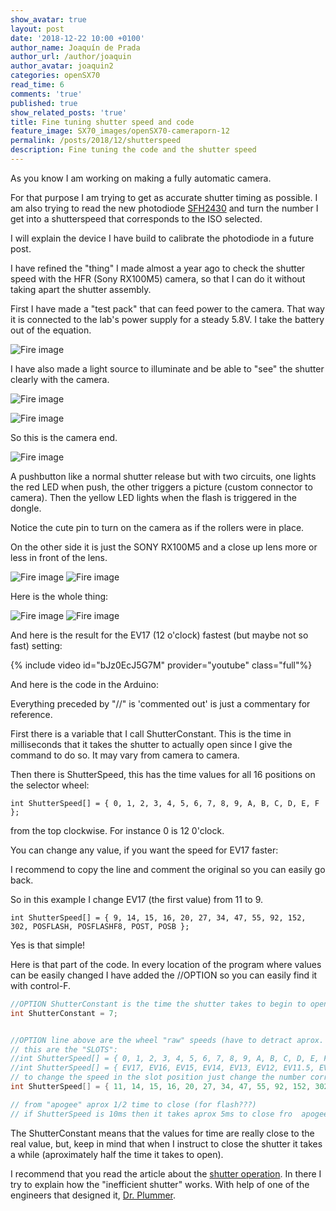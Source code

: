 ```yaml
---
show_avatar: true
layout: post
date: '2018-12-22 10:00 +0100'
author_name: Joaquín de Prada
author_url: /author/joaquin
author_avatar: joaquin2
categories: openSX70
read_time: 6
comments: 'true'
published: true
show_related_posts: 'true'
title: Fine tuning shutter speed and code
feature_image: SX70_images/openSX70-cameraporn-12
permalink: /posts/2018/12/shutterspeed
description: Fine tuning the code and the shutter speed
---
```

As you know I am working on making a fully automatic camera.

For that purpose I am trying to get as accurate shutter timing as possible. I am also trying to read the new photodiode [SFH2430](https://www.osram.com/os/ecat/DIL%20SMT%20Ambient%20Light%20Sensor%20SFH%202430/com/en/class_pim_web_catalog_103489/global/prd_pim_device_2219613/) and turn the number I get into a shutterspeed that corresponds to the ISO selected.

I will explain the device I have build to calibrate the photodiode in a future post.

I have refined the "thing" I made almost a year ago to check the shutter speed with the HFR (Sony RX100M5) camera, so that I can do it without taking apart the shutter assembly.


First I have made a "test pack" that can feed power to the camera. That way it is connected to the lab's power supply for a steady 5.8V. I take the battery out of the equation.

![Fire image]({{site.url}}/{{site.baseurl}}img/2018/12/2018-12-22-shutter-03.jpg)

I have also made a light source to illuminate and be able to "see" the shutter clearly with the camera.

![Fire image]({{site.url}}/{{site.baseurl}}img/2018/12/2018-12-22-shutter-02.jpg)

![Fire image]({{site.url}}/{{site.baseurl}}img/2018/12/2018-12-22-shutter-01.jpg)

So this is the camera end.

![Fire image]({{site.url}}/{{site.baseurl}}img/2018/12/2018-12-22-shutter-10.jpg)

A pushbutton like a normal shutter release but with two circuits, one lights the red LED when push, the other triggers a picture (custom connector to camera). Then the yellow LED lights when the flash is triggered in the dongle.

Notice the cute pin to turn on the camera as if the rollers were in place.

On the other side it is just the SONY RX100M5 and a close up lens more or less in front of the lens.

![Fire image]({{site.url}}/{{site.baseurl}}img/2018/12/2018-12-22-shutter-07.jpg)
![Fire image]({{site.url}}/{{site.baseurl}}img/2018/12/2018-12-22-shutter-09.jpg)

Here is the whole thing:

![Fire image]({{site.url}}/{{site.baseurl}}img/2018/12/2018-12-22-shutter-05.jpg)
![Fire image]({{site.url}}/{{site.baseurl}}img/2018/12/2018-12-22-shutter-06.jpg)

And here is the result for the EV17 (12 o'clock) fastest (but maybe not so fast) setting:

{% include video id="bJz0EcJ5G7M" provider="youtube" class="full"%}

And here is the code in the Arduino:

Everything preceded by "//" is 'commented out' is just a commentary for reference.

First there is a variable that I call ShutterConstant. This is the time in milliseconds that it takes the shutter to actually open since I give the command to do so. It may vary from camera to camera.

Then there is ShutterSpeed, this has the time values for all 16 positions on the selector wheel: 

```
int ShutterSpeed[] = { 0, 1, 2, 3, 4, 5, 6, 7, 8, 9, A, B, C, D, E, F };
```
from the top clockwise. For instance 0 is 12 0'clock.

You can change any value, if you want the speed for EV17 faster:

I recommend to copy the line and comment the original so you can easily go back.

So in this example I change EV17 (the first value) from 11 to 9.

```
int ShutterSpeed[] = { 9, 14, 15, 16, 20, 27, 34, 47, 55, 92, 152, 302, POSFLASH, POSFLASHF8, POST, POSB };
```

Yes is that simple!

Here is that part of the code. In every location of the program where values can be easily changed I have added the //OPTION so you can easily find it with control-F.

```C
//OPTION ShutterConstant is the time the shutter takes to begin to open it *might* change from camera to camera
int ShutterConstant = 7;


//OPTION line above are the wheel "raw" speeds (have to detract aprox. 9-10ms and keep in mind smaller aperture) 
// this are the "SLOTS":
//int ShutterSpeed[] = { 0, 1, 2, 3, 4, 5, 6, 7, 8, 9, A, B, C, D, E, F };
//int ShutterSpeed[] = { EV17, EV16, EV15, EV14, EV13, EV12, EV11.5, EV11, EV10.5, EV10, EV9, EV8, FLASH, FLASH-F8, T, B };
// to change the speed in the slot position just change the number corresponding.
int ShutterSpeed[] = { 11, 14, 15, 16, 20, 27, 34, 47, 55, 92, 152, 302, POSFLASH, POSFLASHF8, POST, POSB };

// from "apogee" aprox 1/2 time to close (for flash???)
// if ShutterSpeed is 10ms then it takes aprox 5ms to close fro  apogee 

```
The ShutterConstant means that the values for time are really close to the real value, but, keep in mind that when I instruct to close the shutter it takes a while (aproximately half the time it takes to open).

I recommend that you read the article about the [shutter operation](https://opensx70.com/posts/2018/11/sx70-shutter). In there I try to explain how the "inefficient shutter" works. With help of one of the engineers that designed it, [Dr. Plummer](http://www.wtpoptics.com/about.html).


